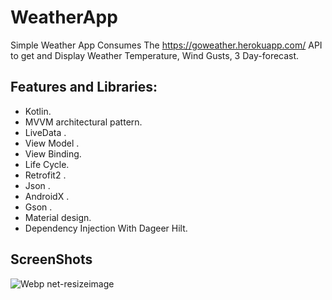 # WeatherApp
Simple Weather App Consumes The https://goweather.herokuapp.com/ API to get and Display Weather Temperature, Wind Gusts, 3 Day-forecast.
 
 
 ## Features and Libraries:
 
   - Kotlin.<br/>
   - MVVM architectural pattern.<br/>
   - LiveData .<br/>
   - View Model .<br/>
   - View Binding.<br/>
   - Life Cycle.<br/>
   - Retrofit2 .<br/>
   - Json .<br/>
   - AndroidX .<br/>
   - Gson .<br/>
   - Material design.<br/>
   - Dependency Injection With Dageer Hilt.<br/>
## ScreenShots
![Webp net-resizeimage](https://user-images.githubusercontent.com/11637355/158819129-e2936bfe-598c-4952-805f-2fe705a62778.jpg)
